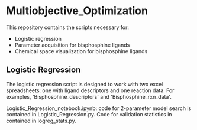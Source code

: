 # Multiobjective_Optimization

This repository contains the scripts necessary for:
- Logistic regression
- Parameter acquisition for bisphosphine ligands
- Chemical space visualization for bisphosphine ligands

## Logistic Regression

The logistic regression script is designed to work with two excel spreadsheets: one with ligand descriptors and one reaction data. For examples, 'Bisphosphine_descriptors' and 'Bisphosphine_rxn_data'. 


Logistic_Regression_notebook.ipynb: code for 2-parameter model search is contained in Logistic_Regression.py. Code for validation statistics in contained in logreg_stats.py.
